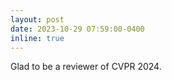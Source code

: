 ```yaml
---
layout: post
date: 2023-10-29 07:59:00-0400
inline: true
---
```


  Glad to be a reviewer of CVPR 2024.